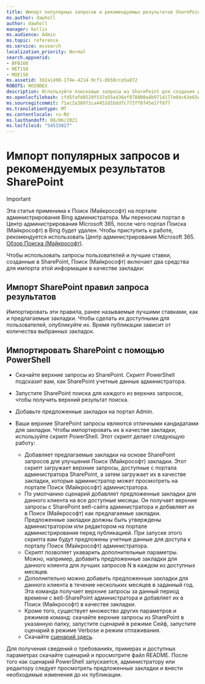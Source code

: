 ```yaml
---
title: Импорт популярных запросов и рекомендуемых результатов SharePoint
ms.author: dawholl
author: dawholl
manager: kellis
ms.audience: Admin
ms.topic: reference
ms.service: mssearch
localization_priority: Normal
search.appverid:
- BFB160
- MET150
- MOE150
ms.assetid: 3d2a1498-174e-4214-9cf1-8b58cce5a872
ROBOTS: NOINDEX
description: Используйте поисковые запросы из SharePoint для создания результатов работы для Поиск (Майкрософт)
ms.openlocfilehash: cfd5fafd0529f537a55e436ef078800a4b9714177e04c63e65e968f16fcf322e
ms.sourcegitcommit: 71ac2a38971ca4452d1bddfc773ff8f45e1ffd77
ms.translationtype: MT
ms.contentlocale: ru-RU
ms.lasthandoff: 08/06/2021
ms.locfileid: "54533827"
---
```

# <a name="import-sharepoint-promoted-results-and-top-queries"></a>Импорт популярных запросов и рекомендуемых результатов SharePoint

> [!IMPORTANT]
> Эта статья применима к Поиск (Майкрософт) на портале администрирования Bing администратора. Мы переносим портал в Центр администрирования Microsoft 365, после чего портал Поиска (Майкрософт) в Bing будет удален. Чтобы приступить к работе, рекомендуется использовать Центр администрирования Microsoft 365. [Обзор Поиска (Майкрософт)](overview-microsoft-search.md).
    
Чтобы использовать запросы пользователей и лучшие ставки, созданные в SharePoint, Поиск (Майкрософт) включает два средства для импорта этой информации в качестве закладки: 
  
## <a name="import-sharepoint-promoted-result-query-rules"></a>Импорт SharePoint правил запроса результатов

Импортировать эти правила, ранее называемые лучшими ставками, как и предлагаемые закладки. Чтобы сделать их доступными для пользователей, опубликуйте их. Время публикации зависит от количества выбранных закладок.
  
## <a name="import-top-sharepoint-queries-using-powershell"></a>Импортировать SharePoint с помощью PowerShell

- Скачайте верхние запросы из SharePoint. Скрипт PowerShell подсказит вам, как SharePoint учетные данные администратора.
    
- Запустите SharePoint поиска для каждого из верхних запросов, чтобы получить верхний результат поиска.
    
- Добавьте предложенные закладки на портал Admin.
    
- Ваши верхние SharePoint запросы являются отличными кандидатами для закладки. Чтобы импортировать их в качестве закладки, используйте скрипт PowerShell. Этот скрипт делает следующую работу:
    - Добавляет предлагаемые закладки на основе SharePoint запросов для улучшения Поиск (Майкрософт) закладки. Этот скрипт загружает верхние запросы, доступные с портала администратора SharePoint, а затем загружает их в качестве закладки, которые администратор может просмотреть на портале Поиск (Майкрософт) администратора.
    - По умолчанию сценарий добавляет предложенные закладки для данного клиента на все доступные месяцы. Он получает верхние запросы с SharePoint веб-сайта администратора и добавляет их в Поиск (Майкрософт) как предлагаемые закладки. Предложенные закладки должны быть утверждены администратором или редактором на портале администрирования перед публикацией. При запуске этого скрипта вам будут предложены учетные данные для доступа к порталу Поиск (Майкрософт) администратора.
    - Скрипт позволяет укаварить дополнительные параметры. Можно, например, добавить предложенные закладки для данного клиента для лучших запросов N в каждом из доступных месяцев.
    - Дополнительно можно добавить предложенные закладки для данного клиента в течение нескольких месяцев в заданный год. Эта команда получает верхние запросы за данный период времени с веб-SharePoint администратора и добавляет их в Поиск (Майкрософт) в качестве закладки.
    - Кроме того, существует множество других параметров и режимов команд: скачайте верхние запросы из SharePoint в указанную папку, запустите сценарий в режиме Сейф, запустите сценарий в режиме Verbose и режим отлаживания.
    - Скачайте [сценарий здесь](https://www.bingforbusiness.com/distribution/SharepointTopQueryBookmarks.zip). 

Для получения сведений о требованиях, примерах и доступных параметрах скачайте сценарий и просмотрите файл README. После того как сценарий PowerShell запускается, администратору или редактору следует просмотреть предложенные закладки и внести необходимые изменения до их публикации.